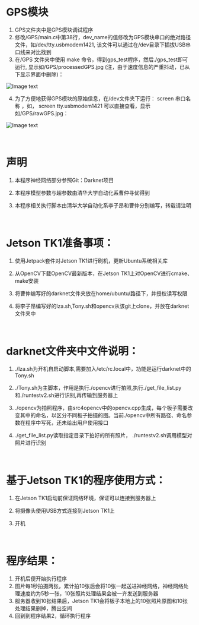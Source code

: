 # GPS模块

1. GPS文件夹中是GPS模块调试程序
2. 修改/GPS/main.c中第38行，dev_name的值修改为GPS模块串口的绝对路径文件，如/dev/tty.usbmodem1421, 该文件可以通过在/dev目录下插拔USB串口线来对比找到
3. 在/GPS 文件夹中使用 make 命令，得到gps_test程序，然后./gps_test即可运行, 显示如/GPS/processedGPS.jpg (注，由于速度信息的严重抖动，已从下显示界面中删除)：

![Image text](https://raw.githubusercontent.com/yaoygTony/LiZiAng/master/GPS/processedGPS.jpg)

4. 为了方便地获得GPS模块的原始信息，在/dev文件夹下运行： screen 串口名称 ，如， screen tty.usbmodem1421 可以直接查看，显示如/GPS/rawGPS.jpg：

![Image text](https://raw.githubusercontent.com/yaoygTony/LiZiAng/master/GPS/rawGPS.jpg)


   ​

# 声明

1. 本程序神经网络部分参照Git：Darknet项目
2. 本程序模型参数与超参数由清华大学自动化系曹仲寻优得到
3. 本程序相关执行脚本由清华大学自动化系李子昂和曹仲分别编写，转载请注明

   ​

# Jetson TK1准备事项：

1. 使用Jetpack套件对Jetson TK1进行刷机，更新Ubuntu系统相关库
2. 从OpenCV下载OpenCV最新版本，在Jetson TK1上对OpenCV进行cmake、make安装
3. 将曹仲编写好的darknet文件夹放在home/ubuntu/路径下，并授权读写权限
4. 将李子昂编写好的lza.sh,Tony.sh和opencv从该git上clone，并放在darknet文件夹中

   ​

# darknet文件夹中文件说明：

1. ./lza.sh为开机自启动脚本,需要加入/etc/rc.local中，功能是运行darknet中的Tony.sh
2. ./Tony.sh为主脚本，作用是执行./opencv进行拍照,执行./get_file_list.py和./runtestv2.sh进行识别,再传输到服务器上
3. ./opencv为拍照程序，由src4opencv中的opencv.cpp生成，每个板子需要改变其中的命名，以区分不同板子拍摄的图。当前./opencv中所有路径、命名参数在程序中写死，还未给出用户使用接口
4. ./get_file_list.py读取指定目录下拍好的所有照片， ./runtestv2.sh调用模型对照片进行识别

   ​

# 基于Jetson TK1的程序使用方式：

1. 在Jetson TK1启动前保证网络环境，保证可以连接到服务器上
2. 将摄像头使用USB方式连接到Jetson TK1上
3. 开机

   ​

# 程序结果：

1. 开机后便开始执行程序
2. 图片每1秒拍摄两张，累计拍10张后会将10张一起送进神经网络，神经网络处理速度约为5秒一张，10张照片处理结果会被一齐发送到服务器
3. 服务器收到10张结果后，Jetson TK1会将板子本地上的10张照片原图和10张处理结果删掉，腾出空间
4. 回到到程序结果2，循环执行程序 

